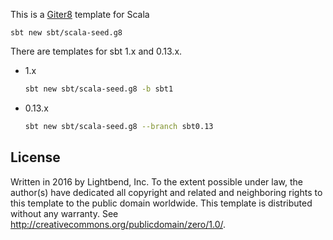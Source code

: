 This is a [Giter8][g8] template for Scala

```
sbt new sbt/scala-seed.g8
```

There are templates for sbt 1.x and 0.13.x.

* 1.x
    ```bash
    sbt new sbt/scala-seed.g8 -b sbt1
    ```
* 0.13.x
    ```bash
    sbt new sbt/scala-seed.g8 --branch sbt0.13
    ```

License
-------
Written in 2016 by Lightbend, Inc.
To the extent possible under law, the author(s) have dedicated all copyright and related and neighboring rights to
this template to the public domain worldwide. This template is distributed without any warranty.
See <http://creativecommons.org/publicdomain/zero/1.0/>.

[g8]: http://www.foundweekends.org/giter8/
